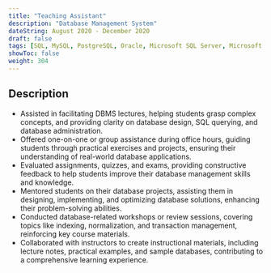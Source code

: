 ```yaml
---
title: "Teaching Assistant"
description: "Database Management System"
dateString: August 2020 - December 2020
draft: false
tags: [SQL, MySQL, PostgreSQL, Oracle, Microsoft SQL Server, Microsoft Office suite, Learning Management System (Canvas)]
showToc: false
weight: 304
--- 
```

## Description


- Assisted in facilitating DBMS lectures, helping students grasp complex concepts, and providing clarity on database design, SQL querying, and database administration.
- Offered one-on-one or group assistance during office hours, guiding students through practical exercises and projects, ensuring their understanding of real-world database applications.
- Evaluated assignments, quizzes, and exams, providing constructive feedback to help students improve their database management skills and knowledge.
- Mentored students on their database projects, assisting them in designing, implementing, and optimizing database solutions, enhancing their problem-solving abilities.
- Conducted database-related workshops or review sessions, covering topics like indexing, normalization, and transaction management, reinforcing key course materials.
- Collaborated with instructors to create instructional materials, including lecture notes, practical examples, and sample databases, contributing to a comprehensive learning experience.